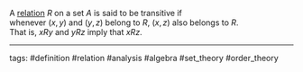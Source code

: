 A [relation](relation.md) $R$ on a set $A$ is said to be transitive if  
whenever $(x,y)$ and $(y,z)$ belong to $R$, $(x,z)$ also belongs to $R$.  
That is, $xRy$ and $yRz$ imply that $xRz$.

---

tags: #definition #relation #analysis #algebra #set_theory #order_theory
